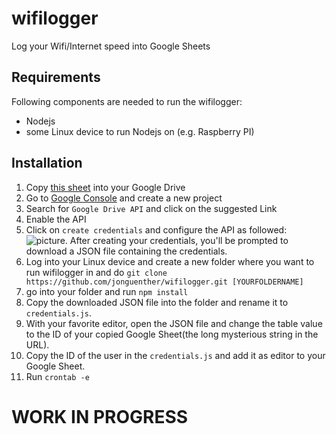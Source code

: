 # wifilogger
Log your Wifi/Internet speed into Google Sheets

## Requirements
Following components are needed to run the wifilogger:
- Nodejs
- some Linux device to run Nodejs on (e.g. Raspberry PI)

## Installation

1. Copy [this sheet](https://somelink) into your Google Drive
1. Go to [Google Console](https://console.cloud.google.com/) and create a new project
1. Search for `Google Drive API` and click on the suggested Link
1. Enable the API
1. Click on `create credentials` and configure the API as followed: ![picture](https://i.imgur.com/PGKwmou.png). After creating your credentials, you'll be prompted to download a JSON file containing the credentials.
1. Log into your Linux device and create a new folder where you want to run wifilogger in and do `git clone https://github.com/jonguenther/wifilogger.git [YOURFOLDERNAME]`
1. go into your folder and run `npm install`
1. Copy the downloaded JSON file into the folder and rename it to `credentials.js`.
1. With your favorite editor, open the JSON file and change the table value to the ID of your copied Google Sheet(the long mysterious string in the URL).
1. Copy the ID of the user in the `credentials.js` and add it as editor to your Google Sheet.
1. Run `crontab -e`

# WORK IN PROGRESS
